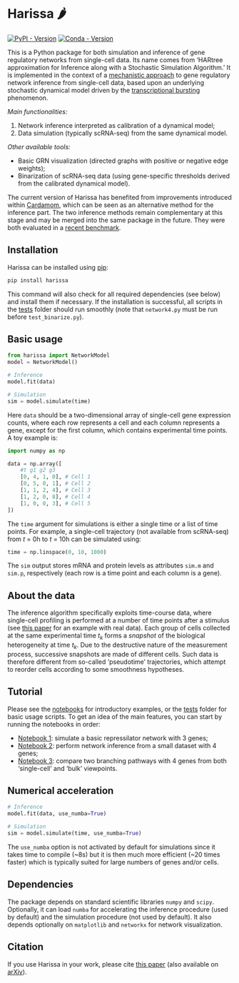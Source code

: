 # Harissa 🌶

[![PyPI - Version](https://img.shields.io/pypi/v/harissa)](https://pypi.org/project/harissa/)
[![Conda - Version](https://img.shields.io/conda/vn/conda-forge/harissa)](https://anaconda.org/conda-forge/harissa)

This is a Python package for both simulation and inference of gene regulatory networks from single-cell data. Its name comes from ‘HARtree approximation for Inference along with a Stochastic Simulation Algorithm.’ It is implemented in the context of a [mechanistic approach](https://doi.org/10.1186/s12918-017-0487-0) to gene regulatory network inference from single-cell data, based upon an underlying stochastic dynamical model driven by the [transcriptional bursting](https://en.wikipedia.org/wiki/Transcriptional_bursting) phenomenon.

*Main functionalities:*

1. Network inference interpreted as calibration of a dynamical model;
2. Data simulation (typically scRNA-seq) from the same dynamical model.

*Other available tools:*

* Basic GRN visualization (directed graphs with positive or negative edge weights);
* Binarization of scRNA-seq data (using gene-specific thresholds derived from the calibrated dynamical model).

The current version of Harissa has benefited from improvements introduced within [Cardamom](https://github.com/eliasventre/cardamom), which can be seen as an alternative method for the inference part. The two inference methods remain complementary at this stage and may be merged into the same package in the future. They were both evaluated in a [recent benchmark](https://doi.org/10.1371/journal.pcbi.1010962).

## Installation

Harissa can be installed using [pip](https://packaging.python.org/en/latest/tutorials/installing-packages/):

```bash
pip install harissa
```

This command will also check for all required dependencies (see below) and install them if necessary. If the installation is successful, all scripts in the [tests](https://github.com/ulysseherbach/harissa/tree/main/tests) folder should run smoothly (note that `network4.py` must be run before `test_binarize.py`).

## Basic usage

```python
from harissa import NetworkModel
model = NetworkModel()

# Inference
model.fit(data)

# Simulation
sim = model.simulate(time)
```

Here `data` should be a two-dimensional array of single-cell gene expression counts, where each row represents a cell and each column represents a gene, except for the first column, which contains experimental time points. A toy example is:

```python
import numpy as np

data = np.array([
    #t g1 g2 g3
    [0, 4, 1, 0], # Cell 1
    [0, 5, 0, 1], # Cell 2
    [1, 1, 2, 4], # Cell 3
    [1, 2, 0, 8], # Cell 4
    [1, 0, 0, 3], # Cell 5
])
```

The `time` argument for simulations is either a single time or a list of time points. For example, a single-cell trajectory (not available from scRNA-seq) from *t* = 0h to *t* = 10h can be simulated using:

```python
time = np.linspace(0, 10, 1000)
```

The `sim` output stores mRNA and protein levels as attributes `sim.m` and `sim.p`, respectively (each row is a time point and each column is a gene).

## About the data

The inference algorithm specifically exploits time-course data, where single-cell profiling is performed at a number of time points after a stimulus (see [this paper](https://doi.org/10.1371/journal.pcbi.1010962) for an example with real data). Each group of cells collected at the same experimental time *t*<sub>*k*</sub> forms a *snapshot* of the biological heterogeneity at time *t*<sub>*k*</sub>. Due to the destructive nature of the measurement process, successive snapshots are made of different cells. Such data is therefore different from so-called ‘pseudotime’ trajectories, which attempt to reorder cells according to some smoothness hypotheses.

## Tutorial

Please see the [notebooks](https://github.com/ulysseherbach/harissa/tree/main/examples) for introductory examples, or the [tests](https://github.com/ulysseherbach/harissa/tree/main/tests) folder for basic usage scripts. To get an idea of the main features, you can start by running the notebooks in order:

- [Notebook 1](https://github.com/ulysseherbach/harissa/blob/main/examples/notebook1.ipynb): simulate a basic repressilator network with 3 genes;
- [Notebook 2](https://github.com/ulysseherbach/harissa/blob/main/examples/notebook2.ipynb): perform network inference from a small dataset with 4 genes;
- [Notebook 3](https://github.com/ulysseherbach/harissa/blob/main/examples/notebook3.ipynb): compare two branching pathways with 4 genes from both ‘single-cell’ and ‘bulk’ viewpoints.

## Numerical acceleration

```python
# Inference
model.fit(data, use_numba=True)

# Simulation
sim = model.simulate(time, use_numba=True)
```

The `use_numba` option is not activated by default for simulations since it takes time to compile (~8s) but it is then much more efficient (~20 times faster) which is typically suited for large numbers of genes and/or cells.

## Dependencies

The package depends on standard scientific libraries `numpy` and `scipy`. Optionally, it can load `numba` for accelerating the inference procedure (used by default) and the simulation procedure (not used by default). It also depends optionally on `matplotlib` and `networkx` for network visualization.

## Citation

If you use Harissa in your work, please cite [this paper](https://doi.org/10.1007/978-3-031-42697-1_7) (also available on [arXiv](https://doi.org/10.48550/arXiv.2309.05112)).
